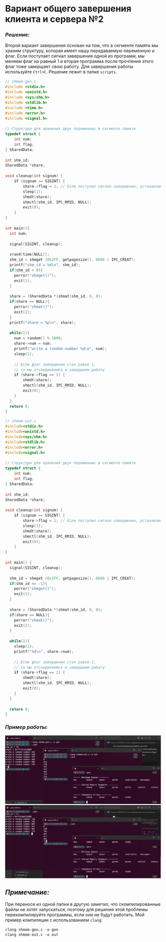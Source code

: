 # Вариант общего завершения клиента и сервера №2

### _Решение:_ 
Второй вариант завершения основан на том, что в сегменте памяти мы храним структуру, которая имеет нашу передаваемую переменную и флаг. Если поступает сигнал завершения одной из программ, мы меняем флаг на равный 1 и вторая программа после прочтения этого флаг тоже завершает свою работу. Для завершения работы используйте `Ctrl+C`. Решение лежит в папке `scripts`.

``` c
// shmem-gen.c
#include <stdio.h>
#include <unistd.h>
#include <sys/shm.h>
#include <stdlib.h>
#include <time.h>
#include <error.h>
#include <signal.h>

// Структура для хранения двух переменных в сегменте памяти
typedef struct {
    int num;
    int flag;
} SharedData;

int shm_id;
SharedData *share;

void cleanup(int signum) {
    if (signum == SIGINT) {
        share->flag = 1; // Если поступил сигнал завершения, устанавливаем флаг равный 1
        sleep(1);
        shmdt(share);
        shmctl(shm_id, IPC_RMID, NULL);
        exit(0);
    }
}

int main(){
  int num;

  signal(SIGINT, cleanup);

  srand(time(NULL));
  shm_id = shmget (0x2FF, getpagesize(), 0666 | IPC_CREAT);
  printf("shm_id = %d\n", shm_id);
  if(shm_id < 0){
    perror("shmget()");
    exit(1);
  }

  share = (SharedData *)shmat(shm_id, 0, 0);
  if(share == NULL){
    perror("shmat()");
    exit(2);
  }
  printf("share = %p\n", share);

  while(1){
    num = random() % 1000;
    share->num = num;
    printf("write a random number %d\n", num);
    sleep(1);

    // Если флаг завершения стал равен 1, 
    // то мы отсоединяемся и завершаем работу
    if (share->flag == 1) {
        shmdt(share);
        shmctl(shm_id, IPC_RMID, NULL);
        exit(0);
    }
  }
  return 0;
}
```

``` c
// shmem-out.c
#include<stdio.h>
#include<unistd.h>
#include<sys/shm.h>
#include<stdlib.h>
#include<error.h>
#include<signal.h>

// Структура для хранения двух переменных в сегменте памяти
typedef struct {
    int num;
    int flag;
} SharedData;

int shm_id;
SharedData *share;

void cleanup(int signum) {
    if (signum == SIGINT) {
        share->flag = 1; // Если поступил сигнал завершения, устанавливаем флаг равный 1
        sleep(1);
        shmdt(share);
        shmctl(shm_id, IPC_RMID, NULL);
        exit(0);
    }
}

int main() {
  signal(SIGINT, cleanup);

  shm_id = shmget (0x2FF, getpagesize(), 0666 | IPC_CREAT);
  if(shm_id == -1){
    perror("shmget()");
    exit(1);
  }

  share = (SharedData *)shmat(shm_id, 0, 0);
  if(share == NULL){
    perror("shmat()");
    exit(2);
  }

  while(1){
    sleep(1);
    printf("%d\n", share->num);

    // Если флаг завершения стал равен 1, 
    // то мы отсоединяемся и завершаем работу
    if (share->flag == 1) {
        shmdt(share);
        shmctl(shm_id, IPC_RMID, NULL);
        exit(0);
    }
  }

  return 0;
}
```
### _Пример работы:_
![alt text](screenshots/image.png)
![alt text](screenshots/image-1.png)

## _Примечание:_
При переносе из одной папки в другую заметил, что скомпилированные файлы не хотят запускаться, поэтому для решения этой проблемы перекомпилируйте программы, если они не будут работать. Мой пример компиляции с использованием `clang`:
```
clang shmem-gen.c -o gen
clang shmem-out.c -o out
```